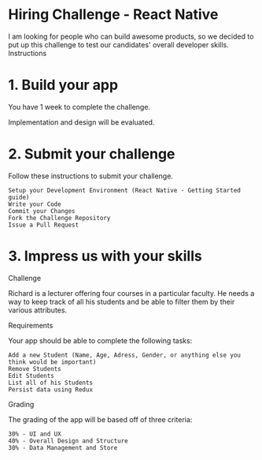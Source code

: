 # Hiring Challenge - React Native

I am looking for people who can build awesome products, so we decided to put up this challenge to test our candidates' overall developer skills.
Instructions
# 1. Build your app

You have 1 week to complete the challenge.

Implementation and design will be evaluated.
# 2. Submit your challenge

Follow these instructions to submit your challenge.

    Setup your Development Environment (React Native - Getting Started guide)
    Write your Code
    Commit your Changes
    Fork the Challenge Repository
    Issue a Pull Request

# 3. Impress us with your skills
Challenge

Richard is a lecturer offering four courses in a particular faculty. He needs a way to keep track of all his students and be able to filter them by their various attributes.

Requirements

Your app should be able to complete the following tasks:

    Add a new Student (Name, Age, Adress, Gender, or anything else you think would be important)
    Remove Students
    Edit Students
    List all of his Students
    Persist data using Redux

Grading

The grading of the app will be based off of three criteria:

    30% - UI and UX
    40% - Overall Design and Structure
    30% - Data Management and Store
